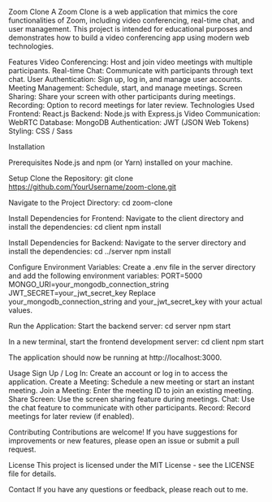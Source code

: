 Zoom Clone
A Zoom Clone is a web application that mimics the core functionalities of Zoom, including video conferencing, real-time chat, and user management. This project is intended for educational purposes and demonstrates how to build a video conferencing app using modern web technologies.

Features
Video Conferencing: Host and join video meetings with multiple participants.
Real-time Chat: Communicate with participants through text chat.
User Authentication: Sign up, log in, and manage user accounts.
Meeting Management: Schedule, start, and manage meetings.
Screen Sharing: Share your screen with other participants during meetings.
Recording: Option to record meetings for later review.
Technologies Used
Frontend: React.js
Backend: Node.js with Express.js
Video Communication: WebRTC
Database: MongoDB
Authentication: JWT (JSON Web Tokens)
Styling: CSS / Sass

Installation

Prerequisites
Node.js and npm (or Yarn) installed on your machine.

Setup
Clone the Repository:
git clone https://github.com/YourUsername/zoom-clone.git

Navigate to the Project Directory:
cd zoom-clone

Install Dependencies for Frontend:
Navigate to the client directory and install the dependencies:
cd client
npm install

Install Dependencies for Backend:
Navigate to the server directory and install the dependencies:
cd ../server
npm install

Configure Environment Variables:
Create a .env file in the server directory and add the following environment variables:
PORT=5000
MONGO_URI=your_mongodb_connection_string
JWT_SECRET=your_jwt_secret_key
Replace your_mongodb_connection_string and your_jwt_secret_key with your actual values.

Run the Application:
Start the backend server:
cd server
npm start

In a new terminal, start the frontend development server:
cd client
npm start

The application should now be running at http://localhost:3000.

Usage
Sign Up / Log In: Create an account or log in to access the application.
Create a Meeting: Schedule a new meeting or start an instant meeting.
Join a Meeting: Enter the meeting ID to join an existing meeting.
Share Screen: Use the screen sharing feature during meetings.
Chat: Use the chat feature to communicate with other participants.
Record: Record meetings for later review (if enabled).

Contributing
Contributions are welcome! If you have suggestions for improvements or new features, please open an issue or submit a pull request.

License
This project is licensed under the MIT License - see the LICENSE file for details.

Contact
If you have any questions or feedback, please reach out to me.
